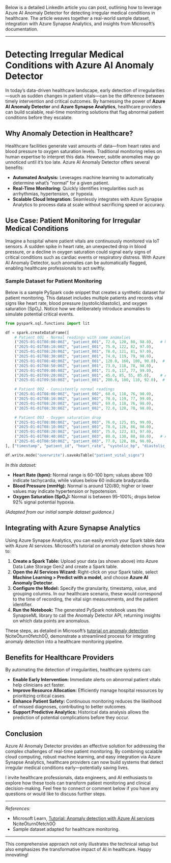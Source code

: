 Below is a detailed LinkedIn article you can post, outlining how to leverage Azure AI Anomaly Detector for detecting irregular medical conditions in healthcare. The article weaves together a real-world sample dataset, integration with Azure Synapse Analytics, and insights from Microsoft’s documentation.

---

# Detecting Irregular Medical Conditions with Azure AI Anomaly Detector

In today’s data-driven healthcare landscape, early detection of irregularities—such as sudden changes in patient vitals—can be the difference between timely intervention and critical outcomes. By harnessing the power of **Azure AI Anomaly Detector** and **Azure Synapse Analytics**, healthcare providers can build scalable, real-time monitoring solutions that flag abnormal patient conditions before they escalate.

## Why Anomaly Detection in Healthcare?

Healthcare facilities generate vast amounts of data—from heart rates and blood pressure to oxygen saturation levels. Traditional monitoring relies on human expertise to interpret this data. However, subtle anomalies may go unnoticed until it’s too late. Azure AI Anomaly Detector offers several benefits:

- **Automated Analysis:** Leverages machine learning to automatically determine what’s “normal” for a given patient.
- **Real-Time Monitoring:** Quickly identifies irregularities such as arrhythmias, hypertension, or hypoxia.
- **Scalable Cloud Integration:** Seamlessly integrates with Azure Synapse Analytics to process data at scale without sacrificing speed or accuracy.

## Use Case: Patient Monitoring for Irregular Medical Conditions

Imagine a hospital where patient vitals are continuously monitored via IoT sensors. A sudden spike in heart rate, an unexpected drop in blood pressure, or a decline in oxygen saturation could signal early signs of critical conditions such as cardiac events or respiratory distress. With Azure AI Anomaly Detector, such anomalies can be automatically flagged, enabling healthcare professionals to act swiftly.

### Sample Dataset for Patient Monitoring

Below is a sample PySpark code snippet that creates a synthetic dataset for patient monitoring. This dataset includes multiple patients and records vital signs like heart rate, blood pressure (systolic/diastolic), and oxygen saturation (SpO₂). Notice how we deliberately introduce anomalies to simulate potential critical events.

```python
from pyspark.sql.functions import lit

df = spark.createDataFrame([
    # Patient 001 - Normal readings with some anomalies
    ("2025-01-01T08:00:00Z", "patient_001", 72.0, 120, 80, 98.0),   # Normal
    ("2025-01-01T08:10:00Z", "patient_001", 75.0, 122, 82, 97.0),
    ("2025-01-01T08:20:00Z", "patient_001", 78.0, 121, 81, 97.0),
    ("2025-01-01T08:30:00Z", "patient_001", 74.0, 119, 79, 98.0),
    ("2025-01-01T08:40:00Z", "patient_001", 120.0, 160, 100, 90.0),  # Anomaly: High HR & BP, Low SpO₂
    ("2025-01-01T08:50:00Z", "patient_001", 73.0, 118, 78, 98.0),
    ("2025-01-01T09:00:00Z", "patient_001", 71.0, 117, 77, 99.0),
    ("2025-01-01T09:20:00Z", "patient_001", 45.0, 85, 55, 85.0),    # Anomaly: Bradycardia & Hypotension, Low SpO₂
    ("2025-01-01T09:50:00Z", "patient_001", 200.0, 180, 110, 92.0),  # Anomaly: Severe tachycardia & hypertension

    # Patient 002 - Consistently normal readings
    ("2025-01-01T08:00:00Z", "patient_002", 68.0, 118, 76, 98.0),
    ("2025-01-01T08:10:00Z", "patient_002", 70.0, 119, 77, 99.0),
    ("2025-01-01T08:20:00Z", "patient_002", 69.0, 118, 76, 98.0),
    ("2025-01-01T08:30:00Z", "patient_002", 72.0, 120, 78, 98.0),

    # Patient 003 - Oxygen saturation drop
    ("2025-01-01T08:00:00Z", "patient_003", 76.0, 125, 85, 99.0),
    ("2025-01-01T08:10:00Z", "patient_003", 78.0, 126, 86, 98.0),
    ("2025-01-01T08:20:00Z", "patient_003", 75.0, 123, 83, 97.0),
    ("2025-01-01T08:40:00Z", "patient_003", 80.0, 130, 88, 88.0),   # Anomaly: Sudden drop in SpO₂
    ("2025-01-01T08:50:00Z", "patient_003", 77.0, 128, 86, 96.0),
], ["timestamp", "patient_id", "heart_rate", "systolic_bp", "diastolic_bp", "spo2"])

df.write.mode("overwrite").saveAsTable("patient_vital_signs")
```

*In this dataset:*

- **Heart Rate (bpm):** Normal range is 60–100 bpm; values above 100 indicate tachycardia, while values below 60 indicate bradycardia.
- **Blood Pressure (mmHg):** Normal is around 120/80; higher or lower values may indicate hypertension or hypotension.
- **Oxygen Saturation (SpO₂):** Normal is between 95–100%; drops below 92% signal potential hypoxia.

*(Adapted from our initial sample dataset guidance.)*

## Integrating with Azure Synapse Analytics

Using Azure Synapse Analytics, you can easily enrich your Spark table data with Azure AI services. Microsoft’s tutorial on anomaly detection shows how to:
  
1. **Create a Spark Table:** Upload your data (as shown above) into Azure Data Lake Storage Gen2 and create a Spark table.
2. **Open the AI Services Wizard:** Right-click on your Spark table, select **Machine Learning > Predict with a model**, and choose **Azure AI Anomaly Detector**.
3. **Configure the Model:** Specify the granularity, timestamp, value, and grouping columns. In our healthcare scenario, these would correspond to the time of recording, the vital sign measurements, and the patient identifier.
4. **Run the Notebook:** The generated PySpark notebook uses the SynapseML library to call the Anomaly Detector API, returning insights on which data points are anomalous.

These steps, as detailed in Microsoft’s [tutorial on anomaly detection](https://learn.microsoft.com/en-us/azure/synapse-analytics/machine-learning/tutorial-cognitive-services-anomaly) citeturn0fetch0, demonstrate a streamlined process for integrating anomaly detection into a healthcare monitoring pipeline.

## Benefits for Healthcare Providers

By automating the detection of irregularities, healthcare systems can:
  
- **Enable Early Intervention:** Immediate alerts on abnormal patient vitals help clinicians act faster.
- **Improve Resource Allocation:** Efficiently manage hospital resources by prioritizing critical cases.
- **Enhance Patient Safety:** Continuous monitoring reduces the likelihood of missed diagnoses, contributing to better outcomes.
- **Support Predictive Analytics:** Historical data analysis allows the prediction of potential complications before they occur.

## Conclusion

Azure AI Anomaly Detector provides an effective solution for addressing the complex challenges of real-time patient monitoring. By combining scalable cloud computing, robust machine learning, and easy integration via Azure Synapse Analytics, healthcare providers can now build systems that detect irregular medical conditions early—potentially saving lives.

I invite healthcare professionals, data engineers, and AI enthusiasts to explore how these tools can transform patient monitoring and clinical decision-making. Feel free to connect or comment below if you have any questions or would like to discuss further steps.

---

*References:*
- Microsoft Learn, [Tutorial: Anomaly detection with Azure AI services](https://learn.microsoft.com/en-us/azure/synapse-analytics/machine-learning/tutorial-cognitive-services-anomaly) citeturn0fetch0
- Sample dataset adapted for healthcare monitoring.

---

This comprehensive approach not only illustrates the technical setup but also emphasizes the transformative impact of AI in healthcare. Happy innovating!
